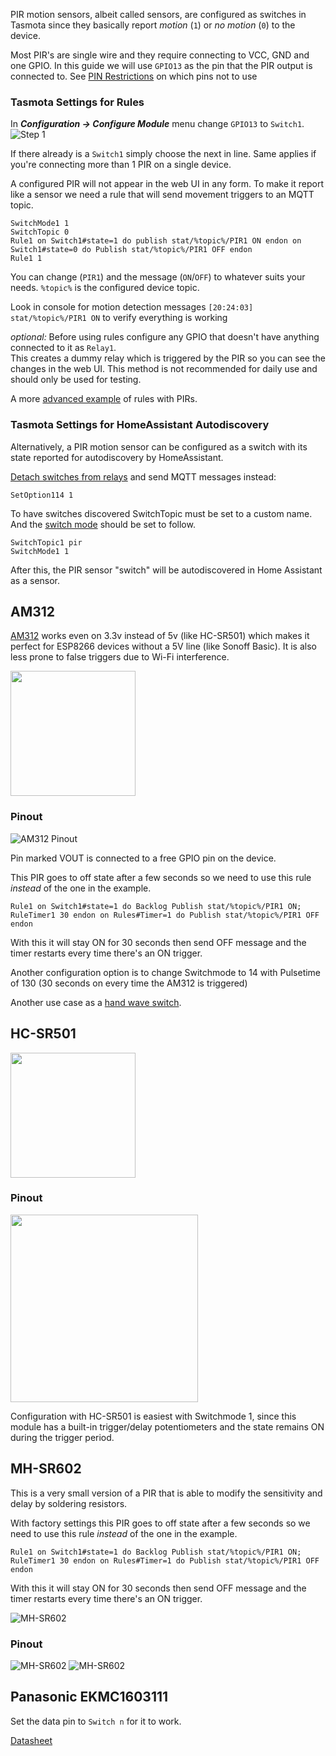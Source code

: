 PIR motion sensors, albeit called sensors, are configured as switches in Tasmota since they basically report _motion_ (`1`) or _no motion_ (`0`) to the device. 

Most PIR's are single wire and they require connecting to VCC, GND and one GPIO. In this guide we will use `GPIO13` as the pin that the PIR output is connected to. See [PIN Restrictions](Peripherals.md#restrictions) on which pins not to use

### Tasmota Settings for Rules
In **_Configuration -> Configure Module_** menu change `GPIO13` to `Switch1`.
![Step 1](_media/GPIO13-switch.png)

If there already is a `Switch1` simply choose the next in line. Same applies if you're connecting more than 1 PIR on a single device.

A configured PIR will not appear in the web UI in any form. To make it report like a sensor we need a rule that will send movement triggers to an MQTT topic.

```console
SwitchMode1 1
SwitchTopic 0
Rule1 on Switch1#state=1 do publish stat/%topic%/PIR1 ON endon on Switch1#state=0 do Publish stat/%topic%/PIR1 OFF endon
Rule1 1
```
You can change (`PIR1`) and the message (`ON`/`OFF`) to whatever suits your needs. `%topic%` is the configured device topic.

Look in console for motion detection messages ```[20:24:03] stat/%topic%/PIR1 ON``` to verify everything is working

_optional:_
Before using rules configure any GPIO that doesn't have anything connected to it as `Relay1`.    
This creates a dummy relay which is triggered by the PIR so you can see the changes in the web UI. This method is not recommended for daily use and should only be used for testing.

A more [advanced example](Rules#auto-off-motion-sense-switch) of rules with PIRs.

### Tasmota Settings for HomeAssistant Autodiscovery

Alternatively, a PIR motion sensor can be configured as a switch with its state reported for autodiscovery by HomeAssistant.

[Detach switches from relays](https://tasmota.github.io/docs/Commands/#setoption114) and send MQTT messages instead:

```console
SetOption114 1
```

To have switches discovered SwitchTopic must be set to a custom name. And the [switch mode](https://tasmota.github.io/docs/Buttons-and-Switches/#switchmode) should be set to follow.

```console
SwitchTopic1 pir
SwitchMode1 1
```

After this, the PIR sensor "switch" will be autodiscovered in Home Assistant as a sensor.

## AM312 

[AM312](http://www.image.micros.com.pl/_dane_techniczne_auto/cz%20am312.pdf) works even on 3.3v instead of 5v (like HC-SR501) which makes it perfect for ESP8266 devices without a 5V line (like Sonoff Basic). It is also less prone to false triggers due to Wi-Fi interference.

<img src="https://user-images.githubusercontent.com/5904370/67888232-0cf5ce00-fb4d-11e9-85da-379fe70f987a.png?v=4&s=50" width=200></img>

### Pinout
![AM312 Pinout](https://user-images.githubusercontent.com/5904370/67886972-b7b8bd00-fb4a-11e9-90ea-93fd7f5ec972.png)

Pin marked VOUT is connected to a free GPIO pin on the device.


This PIR goes to off state after a few seconds so we need to use this rule *instead* of the one in the example. 
```console
Rule1 on Switch1#state=1 do Backlog Publish stat/%topic%/PIR1 ON; RuleTimer1 30 endon on Rules#Timer=1 do Publish stat/%topic%/PIR1 OFF endon
```
With this it will stay ON for 30 seconds then send OFF message and the timer restarts every time there's an ON trigger.

Another configuration option is to change Switchmode to 14 with Pulsetime of 130 (30 seconds on every time the AM312 is triggered)

Another use case as a [hand wave switch](Project-AM312-and-Sonoff-R2).

## HC-SR501

<img src="https://user-images.githubusercontent.com/5904370/67890781-a32bf300-fb51-11e9-8f84-1413fccc4e78.png" width=200>

### Pinout
<img src="https://user-images.githubusercontent.com/5904370/67890814-b212a580-fb51-11e9-9e7e-35ff669b4d7b.png" width=300>

Configuration with HC-SR501 is easiest with Switchmode 1, since this module has a built-in trigger/delay potentiometers and the state remains ON during the trigger period.

## MH-SR602
This is a very small version of a PIR that is able to modify the sensitivity and delay by soldering resistors.


With factory settings this PIR goes to off state after a few seconds so we need to use this rule *instead* of the one in the example. 
```console
Rule1 on Switch1#state=1 do Backlog Publish stat/%topic%/PIR1 ON; RuleTimer1 30 endon on Rules#Timer=1 do Publish stat/%topic%/PIR1 OFF endon
```
With this it will stay ON for 30 seconds then send OFF message and the timer restarts every time there's an ON trigger.

![MH-SR602](_media/peripherals/MH-SR602.jpg)
### Pinout

![MH-SR602](_media/peripherals/MH-SR602-pinout.png)
![MH-SR602](_media/peripherals/MH-SR602-table.png)

## Panasonic EKMC1603111

Set the data pin to `Switch n` for it to work.

[Datasheet](https://eu.mouser.com/datasheet/2/315/PANA_S_A0004395539_1-2560640.pdf)
